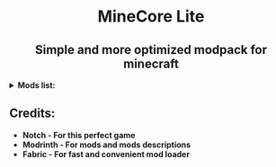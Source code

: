 <h1 align=center>MineCore Lite</h1>
<h2 align=center>Simple and more optimized modpack for minecraft</h2>
<details>
<summary><b>Mods list: </b></summary>


* **Architectury API - An intermediary api aimed to ease developing multiplatform mods**
* **Better Sodium Video Settings Button - This mod changes the Sodium video settings menu to the original and adds a button to get to the Sodium one.**
* **Blanket - Blanket is aiming to fix many client-side bugs, also has some QoL improvements and tweaks.**
* **Borderless mining - Changes Fullscreen to use a borderless window**
* **Cloth Config Api - Configuration Library for Minecraft Mods**
* **CompleteConfig - Configuration Library for Fabric Mods**
* **Concurrent Chunk Management Engine - A Fabric mod designed to improve the chunk performance of Minecraft**
* **DashLoader - Launches minecraft at the speed of light**
* **Debugify - Fixes Minecraft bugs found on the bug tracker**
* **Dynamic FPS - Improve performance when Minecraft is in the background**
* **Enhanced Block Entities - Reduce FPS lag with block entities, as well as customize them with resource packs**
* **Entity Culling - Using async path-tracing to hide Block-/Entities that are not visible**
* **Entity Texture Features - Emissive, Random & Custom texture support for entities in resourcepacks just like Optifine but for Fabric**
* **Exordium - Render the GUI and screens at a lower framerate to speed up what's really important: the worldrendering.**
* **Fabric API - Lightweight and modular API providing common hooks and intercompatibility measures utilized by mods using the Fabric toolchain**
* **Fabric Language Kotlin - Enables usage of the Kotlin programming language for Fabric mods**
* **FastAnim - Speeds up entity animation calculations**
* **FastQuit - Lets you return to the Title Screen early while your world is still saving in the background**
* **Faster Random - A mod that improves performance by optimizing math**
* **FeyTweaks - Mod for optimizing signs and beacons**
* **Forge Config API Port - Forge's whole config system provided to the Fabric ecosystem. Designed for a multiloader architecture**
* **Hold That Chunk - Delays client chunk unloading**
* **Iceberg - A modding library that contains new events, helpers, and utilities to make modder's lives easier**
* **ImmediatelyFast - Speed up immediate mode rendering in Minecraft**
* **Indium - Sodium addon providing support for the Fabric Rendering API, based on Indigo**
* **Krypton - A mod to optimize the Minecraft networking stack**
* **Ksyxis - Speed up the loading of your world**
* **Language Reload - Reduces load times and adds fallbacks for languages**
* **LazyDFU - Makes the game boot faster by deferring non-essential initialization**
* **Lithium - No-compromises game logic/server optimization mod**
* **Memory Leak Fix - A mod that fixes random memory leaks for both the client and server.**
* **Mod Menu - Adds a mod menu to view the list of mods you have installed**
* **Model Gap Fix - Fixes gaps in Block Models and Item Models.**
* **ModernFix - All-in-one mod that improves performance, reduces memory usage, and fixes many bugs. Compatible with all your favorite performance mods!**
* **More Culling - A mod that changes how multiple types of culling are handled in order to improve performance**
* **No Resource Pack Warnings - Disable warnings for outdated resource/data packs**
* **Noxesium - A client-side fabric mod with various changes and performance improvements.**
* **Puzzle - Adds resourcepack features and a GUI to more conveniently configure OptiFine alternatives**
* **Remove Reloading Screen - Makes resource packs load in the background, allowing you to do other things while waiting**
* **Screenshot to Clipboard - Screenshots taken are copied to the clipboard**
* **Shut Up GL Error - Fixes invalid keycodes logging obnoxious and constant messages**
* **Sodium - A modern rendering engine for Minecraft which greatly improves performance**
* **Sodium Extra - Features that shouldn't be in Sodium**
* **Staaaaaaaaaaaack (Stxck) - A mod made to merge dropped items beyond the vanilla stack limit while considering mod compatibility**
* **Starlight - Rewrites the light engine to fix lighting performance and lighting errors**
* **ThreadTweak -  Improve and tweak Minecraft thread scheduling. Fork of Smooth Boot for ≥1.20**
* **TieFix - Fixes some annoying bugs in the Minecraft client.**
* **ToolTipFix - Fixes Tooltips from runnning off the screen**
* **YetAnotherConfigLib - A builder-based configuration library for Minecraft**
* **bad packets - Bad Packets allows packet messaging between different modding platforms**
* **libIPN - Inventory Profiles Next GUI/Config library**
* **oωo (owo-lib) - A general utility, GUI and config library for modding on Fabric**
* **ukulib - small utility library used in uku mods**

</details>

## Credits:

* **Notch - For this perfect game**
* **Modrinth - For mods and mods descriptions**
* **Fabric - For fast and convenient mod loader**

